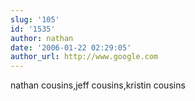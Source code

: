 ```yaml
---
slug: '105'
id: '1535'
author: nathan
date: '2006-01-22 02:29:05'
author_url: http://www.google.com
---
```

nathan cousins,jeff cousins,kristin cousins
